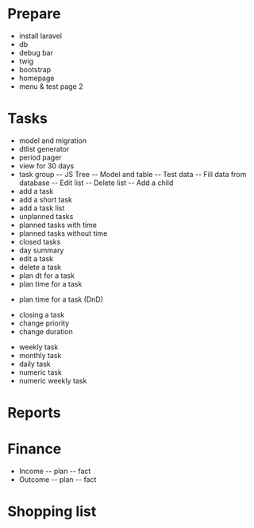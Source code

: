 # Prepare

+ install laravel
+ db
+ debug bar
+ twig
+ bootstrap
+ homepage
+ menu & test page 2

# Tasks

+ model and migration
+ dtlist generator
+ period pager
+ view for 30 days
+ task group
    -- JS Tree
    -- Model and table
    -- Test data
    -- Fill data from database
    -- Edit list
    -- Delete list
    -- Add a child
+ add a task
+ add a short task
+ add a task list
+ unplanned tasks
+ planned tasks with time
+ planned tasks without time
+ closed tasks
+ day summary
+ edit a task
+ delete a task
+ plan dt for a task
+ plan time for a task
- plan time for a task (DnD)
+ closing a task
+ change priority
+ change duration

- weekly task
- monthly task
- daily task
- numeric task
- numeric weekly task

# Reports

# Finance

- Income
    -- plan
    -- fact
- Outcome
    -- plan
    -- fact

# Shopping list

# 


